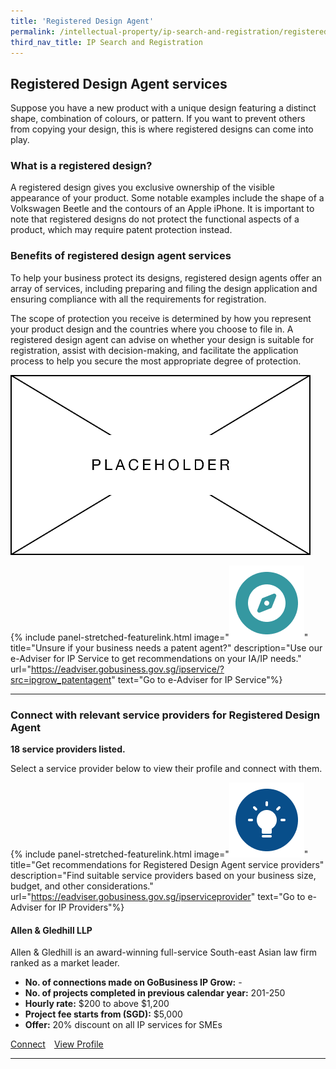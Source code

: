 ```yaml
---
title: 'Registered Design Agent'
permalink: /intellectual-property/ip-search-and-registration/registered-design-agent/
third_nav_title: IP Search and Registration
---
```


## Registered Design Agent services

Suppose you have a new product with a unique design featuring a distinct shape, combination of colours, or pattern. If you want to prevent others from copying your design, this is where registered designs can come into play. 

### What is a registered design?

A registered design gives you exclusive ownership of the visible appearance of your product. Some notable examples include the shape of a Volkswagen Beetle and the contours of an Apple iPhone. It is important to note that registered designs do not protect the functional aspects of a product, which may require patent protection instead.

### Benefits of registered design agent services

To help your business protect its designs, registered design agents offer an array of services, including preparing and filing the design application and ensuring compliance with all the requirements for registration. 

The scope of protection you receive is determined by how you represent your product design and the countries where you choose to file in. A registered design agent can advise on whether your design is suitable for registration, assist with decision-making, and facilitate the application process to help you secure the most appropriate degree of protection. 

<img src='/images/ipgrow/ipservices/RegisteredDesignAgent.png' aria-hidden='true'>

{% include panel-stretched-featurelink.html image="<img src='/images/ipgrow/ipservices/ipgrow_licenceguide_icon.png' aria-hidden='true'>" title="Unsure if your business needs a patent agent?" description="Use our e-Adviser for IP Service to get recommendations on your IA/IP needs." url="https://eadviser.gobusiness.gov.sg/ipservice/?src=ipgrow_patentagent" text="Go to e-Adviser for IP Service"%}

---

### Connect with relevant service providers for Registered Design Agent

**18 service providers listed.**

Select a service provider below to view their profile and connect with them.

{% include panel-stretched-featurelink.html image="<img src='/images/ipgrow/ipservices/ipgrow_findspecificlicence_icon.png' aria-hidden='true'>" title="Get recommendations for Registered Design Agent service providers" description="Find suitable service providers based on your business size, budget, and other considerations." url="https://eadviser.gobusiness.gov.sg/ipserviceprovider" text="Go to e-Adviser for IP Providers"%}

#### Allen & Gledhill LLP

Allen & Gledhill is an award-winning full-service South-east Asian law firm ranked as a market leader.

- **No. of connections made on GoBusiness IP Grow:** -
- **No. of projects completed in previous calendar year:** 201-250
- **Hourly rate:** $200 to above $1,200
- **Project fee starts from (SGD):** $5,000
- **Offer:** 20% discount on all IP services for SMEs

<a class="btn" href="https://dashboard.gobusiness.gov.sg/task-details/2bbd5f45-ee04-4d78-bd90-c412e9cbea99" target="_blank" rel="noopener">Connect</a>&emsp;[View Profile](/browse-all-licences/Ministry-of-Manpower-(MOM)/Foreign-Employee-Dormitories-Act-Licence-)

---